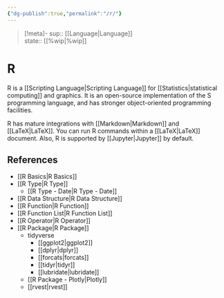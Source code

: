```yaml
---
{"dg-publish":true,"permalink":"/r/"}
---
```


> [!meta]-
sup:: [[Language\|Language]]  
state:: [[%wip\|%wip]]  

# R

R is a [[Scripting Language\|Scripting Language]] for [[Statistics\|statistical computing]] and graphics. It is an open-source implementation of the S programming language, and has stronger object-oriented programming facilities.

R has mature integrations with [[Markdown\|Markdown]] and [[LaTeX\|LaTeX]].
You can run R commands within a [[LaTeX\|LaTeX]] document.
Also, R is supported by [[Jupyter\|Jupyter]] by default.

## References

* [[R Basics\|R Basics]]
* [[R Type\|R Type]]
    * [[R Type - Date\|R Type - Date]]
* [[R Data Structure\|R Data Structure]]
* [[R Function\|R Function]]
* [[R Function List\|R Function List]]
* [[R Operator\|R Operator]]
* [[R Package\|R Package]]
    - tidyverse
        - [[ggplot2\|ggplot2]]
        - [[dplyr\|dplyr]]
        - [[forcats\|forcats]]
        - [[tidyr\|tidyr]]
        - [[lubridate\|lubridate]]
    - [[R Package - Plotly\|Plotly]]
    - [[rvest\|rvest]]
